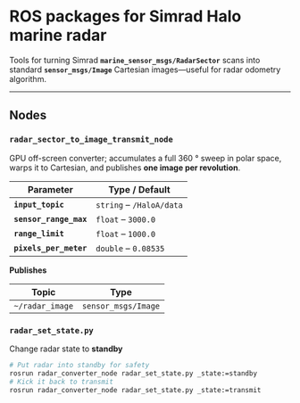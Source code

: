 # ROS packages for **Simrad Halo** marine radar
Tools for turning Simrad **`marine_sensor_msgs/RadarSector`** scans into
standard **`sensor_msgs/Image`** Cartesian images—useful for radar odometry algorithm.

---

## Nodes

### `radar_sector_to_image_transmit_node`
GPU off-screen converter; accumulates a full 360 ° sweep in polar space,
warps it to Cartesian, and publishes **one image per revolution**.

| Parameter | Type / Default | 
|-----------|----------------|
| **`input_topic`** | `string` – `/HaloA/data` | 
| **`sensor_range_max`** | `float` – `3000.0` | 
| **`range_limit`** | `float` – `1000.0` | 
| **`pixels_per_meter`** | `double` – `0.08535` |

**Publishes**

| Topic | Type |
|-------|------|
| `~/radar_image` | `sensor_msgs/Image` |


### `radar_set_state.py`
Change radar state to **standby**

```bash
# Put radar into standby for safety
rosrun radar_converter_node radar_set_state.py _state:=standby
# Kick it back to transmit
rosrun radar_converter_node radar_set_state.py _state:=transmit
```